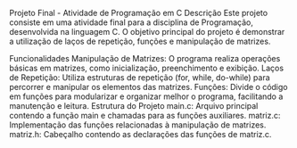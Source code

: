 Projeto Final - Atividade de Programação em C
Descrição
Este projeto consiste em uma atividade final para a disciplina de Programação, desenvolvida na linguagem C. O objetivo principal do projeto é demonstrar a utilização de laços de repetição, funções e manipulação de matrizes.

Funcionalidades
Manipulação de Matrizes: O programa realiza operações básicas em matrizes, como inicialização, preenchimento e exibição.
Laços de Repetição: Utiliza estruturas de repetição (for, while, do-while) para percorrer e manipular os elementos das matrizes.
Funções: Divide o código em funções para modularizar e organizar melhor o programa, facilitando a manutenção e leitura.
Estrutura do Projeto
main.c: Arquivo principal contendo a função main e chamadas para as funções auxiliares.
matriz.c: Implementação das funções relacionadas à manipulação de matrizes.
matriz.h: Cabeçalho contendo as declarações das funções de matriz.c.
